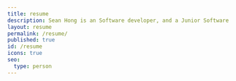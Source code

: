 ```yaml
---
title: resume
description: Sean Hong is an Software developer, and a Junior Software engineer  at CTBC Bank, Top Three Bank in Taiwan , mostly working for Lending Department.
layout: resume
permalink: /resume/
published: true
id: /resume
icons: true
seo:
  type: person
---
```



